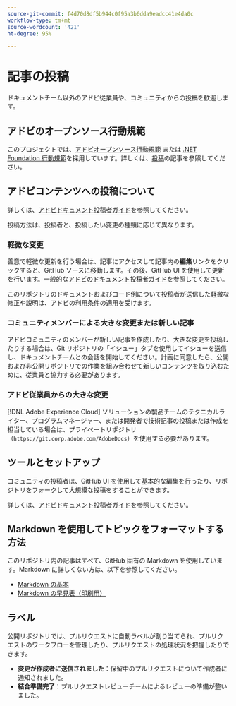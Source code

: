 ```yaml
---
source-git-commit: f4d70d8df5b944c0f95a3b6dda9eadcc41e4da0c
workflow-type: tm+mt
source-wordcount: '421'
ht-degree: 95%

---
```

# 記事の投稿

ドキュメントチーム以外のアドビ従業員や、コミュニティからの投稿を歓迎します。

## アドビのオープンソース行動規範

このプロジェクトでは、[アドビオープンソース行動規範](code-of-conduct.md) または [.NET Foundation 行動規範](https://dotnetfoundation.org/code-of-conduct)を採用しています。詳しくは、[投稿](contributing.md)の記事を参照してください。

## アドビコンテンツへの投稿について

詳しくは、[アドビドキュメント投稿者ガイド](https://experienceleague.adobe.com/docs/contributor/contributor-guide/introduction.html)を参照してください。

投稿方法は、投稿者と、投稿したい変更の種類に応じて異なります。

### 軽微な変更

善意で軽微な更新を行う場合は、記事にアクセスして記事内の&#x200B;**編集**&#x200B;リンクをクリックすると、GitHub ソースに移動します。その後、GitHub UI を使用して更新を行います。一般的な[アドビのドキュメント投稿者ガイド](https://experienceleague.adobe.com/docs/contributor/contributor-guide/introduction.html)を参照してください。

このリポジトリのドキュメントおよびコード例について投稿者が送信した軽微な修正や説明は、アドビの利用条件の適用を受けます。

### コミュニティメンバーによる大きな変更または新しい記事

アドビコミュニティのメンバーが新しい記事を作成したり、大きな変更を投稿したりする場合は、Git リポジトリの「イシュー」タブを使用してイシューを送信し、ドキュメントチームとの会話を開始してください。計画に同意したら、公開および非公開リポジトリでの作業を組み合わせて新しいコンテンツを取り込むために、従業員と協力する必要があります。

<!--
If you submit a pull request with significant changes to documentation and code examples, you'll see a message in the pull request asking you to submit an online contribution license agreement (CLA). We need you to complete the online form before we can review your pull request.
-->

### アドビ従業員からの大きな変更

[!DNL Adobe Experience Cloud] ソリューションの製品チームのテクニカルライター、プログラムマネージャー、または開発者で技術記事の投稿または作成を担当している場合は、プライベートリポジトリ（`https://git.corp.adobe.com/AdobeDocs`）を使用する必要があります。

<!--Employees from other parts of the Adobe world should use the public repo for minor updates.-->

## ツールとセットアップ

コミュニティの投稿者は、GitHub UI を使用して基本的な編集を行ったり、リポジトリをフォークして大規模な投稿をすることができます。

詳しくは、[アドビドキュメント投稿者ガイド](https://experienceleague.adobe.com/docs/contributor/contributor-guide/introduction.html)を参照してください。

## Markdown を使用してトピックをフォーマットする方法

このリポジトリ内の記事はすべて、GitHub 固有の Markdown を使用しています。Markdown に詳しくない方は、以下を参照してください。

* [Markdown の基本](https://docs.github.com/ja/get-started/writing-on-github/getting-started-with-writing-and-formatting-on-github)
* [Markdown の早見表（印刷用）](https://guides.github.com/pdfs/markdown-cheatsheet-online.pdf)

## ラベル

公開リポジトリでは、プルリクエストに自動ラベルが割り当てられ、プルリクエストのワークフローを管理したり、プルリクエストの処理状況を把握したりできます。

* **変更が作成者に送信されました**：保留中のプルリクエストについて作成者に通知されました。
* **結合準備完了**：プルリクエストレビューチームによるレビューの準備が整いました。
